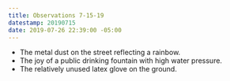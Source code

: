 ```yaml
---
title: Observations 7-15-19
datestamp: 20190715
date: 2019-07-26 22:39:00 -05:00
---
```


- The metal dust on the street reflecting a rainbow.
- The joy of a public drinking fountain with high water pressure.
- The relatively unused latex glove on the ground.
